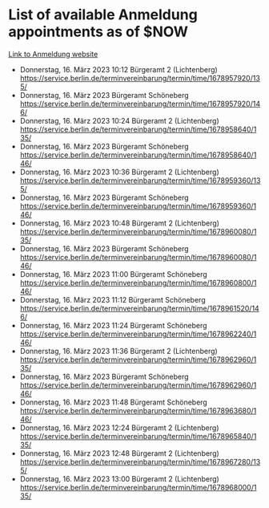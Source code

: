 # List of available Anmeldung appointments as of $NOW
[Link to Anmeldung website](https://service.berlin.de/terminvereinbarung/termin/tag.php?termin=1&anliegen[]=120686&dienstleisterlist=122210,122217,327316,122219,327312,122227,327314,122231,327346,122243,327348,122254,122252,329742,122260,329745,122262,329748,122271,327278,122273,327274,122277,327276,330436,122280,327294,122282,327290,122284,327292,122291,327270,122285,327266,122286,327264,122296,327268,150230,329760,122297,327286,122294,327284,122312,329763,122314,329775,122304,327330,122311,327334,122309,327332,317869,122281,327352,122279,329772,122283,122276,327324,122274,327326,122267,329766,122246,327318,122251,327320,122257,327322,122208,327298,122226,327300&herkunft=http%3A%2F%2Fservice.berlin.de%2Fdienstleistung%2F120686%2F)
- Donnerstag, 16. März 2023 10:12 Bürgeramt 2 (Lichtenberg) https://service.berlin.de/terminvereinbarung/termin/time/1678957920/135/
- Donnerstag, 16. März 2023  Bürgeramt Schöneberg https://service.berlin.de/terminvereinbarung/termin/time/1678957920/146/
- Donnerstag, 16. März 2023 10:24 Bürgeramt 2 (Lichtenberg) https://service.berlin.de/terminvereinbarung/termin/time/1678958640/135/
- Donnerstag, 16. März 2023  Bürgeramt Schöneberg https://service.berlin.de/terminvereinbarung/termin/time/1678958640/146/
- Donnerstag, 16. März 2023 10:36 Bürgeramt 2 (Lichtenberg) https://service.berlin.de/terminvereinbarung/termin/time/1678959360/135/
- Donnerstag, 16. März 2023  Bürgeramt Schöneberg https://service.berlin.de/terminvereinbarung/termin/time/1678959360/146/
- Donnerstag, 16. März 2023 10:48 Bürgeramt 2 (Lichtenberg) https://service.berlin.de/terminvereinbarung/termin/time/1678960080/135/
- Donnerstag, 16. März 2023  Bürgeramt Schöneberg https://service.berlin.de/terminvereinbarung/termin/time/1678960080/146/
- Donnerstag, 16. März 2023 11:00 Bürgeramt Schöneberg https://service.berlin.de/terminvereinbarung/termin/time/1678960800/146/
- Donnerstag, 16. März 2023 11:12 Bürgeramt Schöneberg https://service.berlin.de/terminvereinbarung/termin/time/1678961520/146/
- Donnerstag, 16. März 2023 11:24 Bürgeramt Schöneberg https://service.berlin.de/terminvereinbarung/termin/time/1678962240/146/
- Donnerstag, 16. März 2023 11:36 Bürgeramt 2 (Lichtenberg) https://service.berlin.de/terminvereinbarung/termin/time/1678962960/135/
- Donnerstag, 16. März 2023  Bürgeramt Schöneberg https://service.berlin.de/terminvereinbarung/termin/time/1678962960/146/
- Donnerstag, 16. März 2023 11:48 Bürgeramt Schöneberg https://service.berlin.de/terminvereinbarung/termin/time/1678963680/146/
- Donnerstag, 16. März 2023 12:24 Bürgeramt 2 (Lichtenberg) https://service.berlin.de/terminvereinbarung/termin/time/1678965840/135/
- Donnerstag, 16. März 2023 12:48 Bürgeramt 2 (Lichtenberg) https://service.berlin.de/terminvereinbarung/termin/time/1678967280/135/
- Donnerstag, 16. März 2023 13:00 Bürgeramt 2 (Lichtenberg) https://service.berlin.de/terminvereinbarung/termin/time/1678968000/135/
